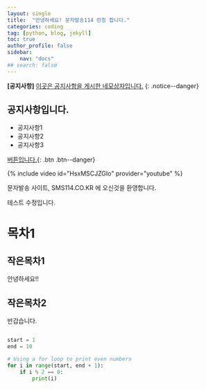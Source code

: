 ```yaml
---
layout: single
title:  "안녕하세요! 문자발송114 런칭 합니다."
categories: coding
tag: [python, blog, jekyll]
toc: true
author_profile: false
sidebar:
    nav: "docs"
## search: false
---
```


**[공지사항]** [이곳은 공지사항을 게시한 네모상자입니다.](https://mmistakes.github.io/minimal-mistakes/docs/configuration/)
{: .notice--danger}

<div class="notice--success">
<h2>공지사항입니다.</h2>
<ul>
    <li>공지사항1</li>
    <li>공지사항2</li>
    <li>공지사항3</li>
</ul>
</div>

[버튼입니다.](https://www.naver.com){: .btn .btn--danger}

{% include video id="HsxMSCJZGIo" provider="youtube" %}


문자발송 사이트, SMS114.CO.KR 에 오신것을 환영합니다.

테스트 수정입니다.

# 목차1



## 작은목차1

안녕하세요!!

## 작은목차2

 반갑습니다.



```python

start = 1
end = 10

# Using a for loop to print even numbers
for i in range(start, end + 1):
    if i % 2 == 0:
        print(i)
```
